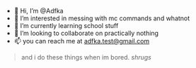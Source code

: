 - 👋 Hi, I’m @Adfka
- 👀 I’m interested in messing with mc commands and whatnot
- 🌱 I’m currently learning school stuff
- 💞️ I’m looking to collaborate on practically nothing
- 📫 you can reach me at adfka.test@gmail.com
 > and i do these things when im bored.
 > *shrugs*
<!---
Adfka/Adfka is a ✨ special ✨ repository because its `README.md` (this file) appears on your GitHub profile.
You can click the Preview link to take a look at your changes.
--->
